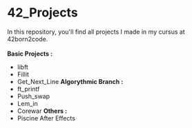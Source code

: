 # 42_Projects
In this repository, you'll find all projects I made in my cursus at
42born2code.<br />
<br />
__Basic Projects :__
* libft
* Fillit
* Get_Next_Line
__Algorythmic Branch :__
* ft_printf
* Push_swap
* Lem_in
* Corewar
__Others :__
* Piscine After Effects

